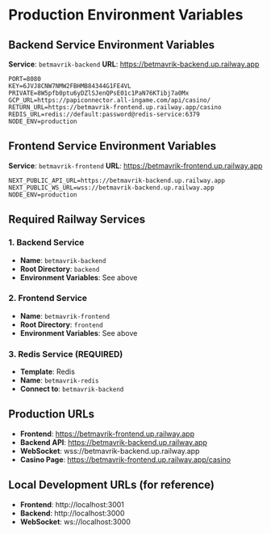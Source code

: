 # Production Environment Variables

## Backend Service Environment Variables
**Service**: `betmavrik-backend`
**URL**: https://betmavrik-backend.up.railway.app

```env
PORT=8080
KEY=6JVJ8CNW7NMW2FBHMB84344G1FE4VL
PRIVATE=8W5pfb0ptu6yDZlSJenQPsE01c1PaN76KTibj7a0Mx
GCP_URL=https://papiconnector.all-ingame.com/api/casino/
RETURN_URL=https://betmavrik-frontend.up.railway.app/casino
REDIS_URL=redis://default:password@redis-service:6379
NODE_ENV=production
```

## Frontend Service Environment Variables  
**Service**: `betmavrik-frontend`
**URL**: https://betmavrik-frontend.up.railway.app

```env
NEXT_PUBLIC_API_URL=https://betmavrik-backend.up.railway.app
NEXT_PUBLIC_WS_URL=wss://betmavrik-backend.up.railway.app
NODE_ENV=production
```

## Required Railway Services

### 1. Backend Service
- **Name**: `betmavrik-backend`
- **Root Directory**: `backend`
- **Environment Variables**: See above

### 2. Frontend Service  
- **Name**: `betmavrik-frontend`
- **Root Directory**: `frontend`
- **Environment Variables**: See above

### 3. Redis Service (REQUIRED)
- **Template**: Redis
- **Name**: `betmavrik-redis`
- **Connect to**: `betmavrik-backend`

## Production URLs

- **Frontend**: https://betmavrik-frontend.up.railway.app
- **Backend API**: https://betmavrik-backend.up.railway.app
- **WebSocket**: wss://betmavrik-backend.up.railway.app
- **Casino Page**: https://betmavrik-frontend.up.railway.app/casino

## Local Development URLs (for reference)

- **Frontend**: http://localhost:3001
- **Backend**: http://localhost:3000
- **WebSocket**: ws://localhost:3000 